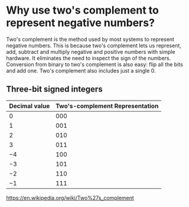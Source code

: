 # Why use two's complement to represent negative numbers?

Two's complement is the method used by most systems to represent negative numbers.  This is because two's complement lets us represent, add, subtract and multiply negative and positive numbers with simple hardware.  It eliminates the need to inspect the sign of the numbers.  Conversion from binary to two's complement is also easy: flip all the bits and add one.  Two's complement also includes just a single 0.

Three-bit signed integers
-------------------------
Decimal value|Two's-complement Representation
-------------|-------------------------------
0|000
1|001
2|010
3|011
−4|100
−3|101
−2|110
−1|111

https://en.wikipedia.org/wiki/Two%27s_complement
